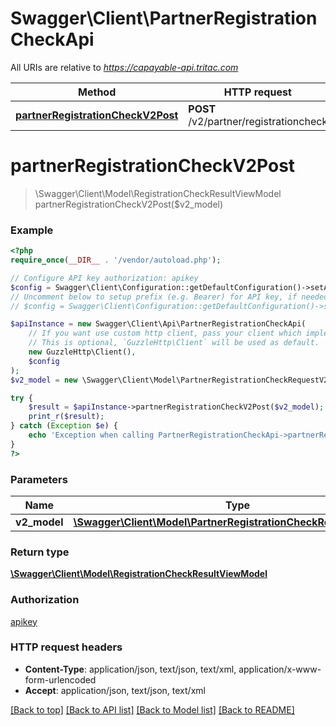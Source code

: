 # Swagger\Client\PartnerRegistrationCheckApi

All URIs are relative to *https://capayable-api.tritac.com*

Method | HTTP request | Description
------------- | ------------- | -------------
[**partnerRegistrationCheckV2Post**](PartnerRegistrationCheckApi.md#partnerRegistrationCheckV2Post) | **POST** /v2/partner/registrationcheck | 


# **partnerRegistrationCheckV2Post**
> \Swagger\Client\Model\RegistrationCheckResultViewModel partnerRegistrationCheckV2Post($v2_model)



### Example
```php
<?php
require_once(__DIR__ . '/vendor/autoload.php');

// Configure API key authorization: apikey
$config = Swagger\Client\Configuration::getDefaultConfiguration()->setApiKey('apikey', 'YOUR_API_KEY');
// Uncomment below to setup prefix (e.g. Bearer) for API key, if needed
// $config = Swagger\Client\Configuration::getDefaultConfiguration()->setApiKeyPrefix('apikey', 'Bearer');

$apiInstance = new Swagger\Client\Api\PartnerRegistrationCheckApi(
    // If you want use custom http client, pass your client which implements `GuzzleHttp\ClientInterface`.
    // This is optional, `GuzzleHttp\Client` will be used as default.
    new GuzzleHttp\Client(),
    $config
);
$v2_model = new \Swagger\Client\Model\PartnerRegistrationCheckRequestV2Model(); // \Swagger\Client\Model\PartnerRegistrationCheckRequestV2Model | 

try {
    $result = $apiInstance->partnerRegistrationCheckV2Post($v2_model);
    print_r($result);
} catch (Exception $e) {
    echo 'Exception when calling PartnerRegistrationCheckApi->partnerRegistrationCheckV2Post: ', $e->getMessage(), PHP_EOL;
}
?>
```

### Parameters

Name | Type | Description  | Notes
------------- | ------------- | ------------- | -------------
 **v2_model** | [**\Swagger\Client\Model\PartnerRegistrationCheckRequestV2Model**](../Model/PartnerRegistrationCheckRequestV2Model.md)|  |

### Return type

[**\Swagger\Client\Model\RegistrationCheckResultViewModel**](../Model/RegistrationCheckResultViewModel.md)

### Authorization

[apikey](../../README.md#apikey)

### HTTP request headers

 - **Content-Type**: application/json, text/json, text/xml, application/x-www-form-urlencoded
 - **Accept**: application/json, text/json, text/xml

[[Back to top]](#) [[Back to API list]](../../README.md#documentation-for-api-endpoints) [[Back to Model list]](../../README.md#documentation-for-models) [[Back to README]](../../README.md)


